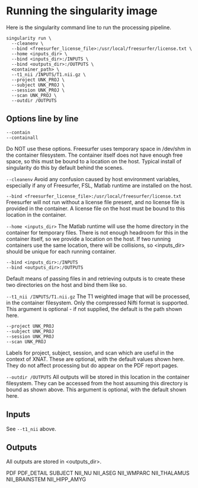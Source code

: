 # Running the singularity image

Here is the singularity command line to run the processing pipeline. 

```
singularity run \
  --cleanenv \
  --bind <freesurfer_license_file>:/usr/local/freesurfer/license.txt \
  --home <inputs_dir> \
  --bind <inputs_dir>:/INPUTS \
  --bind <outputs_dir>:/OUTPUTS \
  <container_path> \
  --t1_nii /INPUTS/T1.nii.gz \
  --project UNK_PROJ \
  --subject UNK_PROJ \
  --session UNK_PROJ \
  --scan UNK_PROJ \
  --outdir /OUTPUTS
```

## Options line by line

```
--contain
--containall
```
Do NOT use these options. Freesurfer uses temporary space in /dev/shm in the 
container filesystem. The container itself does not have enough free space, so 
this must be bound to a location on the host. Typical install of singularity 
do this by default behind the scenes.

`--cleanenv`
Avoid any confusion caused by host environment variables, especially if any of 
Freesurfer, FSL, Matlab runtime are installed on the host.

`--bind <freesurfer_license_file>:/usr/local/freesurfer/license.txt`
Freesurfer will not run without a license file present, and no license file is
provided in the container. A license file on the host must be bound to this
location in the container.

`--home <inputs_dir>`
The Matlab runtime will use the home directory in the container for temporary 
files. There is not enough headroom for this in the container itself, so we 
provide a location on the host. If two running containers use the same 
location, there will be collisions, so <inputs_dir> should be unique for each 
running container.

```
--bind <inputs_dir>:/INPUTS
--bind <outputs_dir>:/OUTPUTS
```
Default means of passing files in and retrieving outputs is to create these two
directories on the host and bind them like so.

`--t1_nii /INPUTS/T1.nii.gz`
The T1 weighted image that will be processed, in the container filesystem. Only 
the compressed Nifti format is supported. This argument is optional - if not 
supplied, the default is the path shown here.

```
--project UNK_PROJ
--subject UNK_PROJ
--session UNK_PROJ
--scan UNK_PROJ
```
Labels for project, subject, session, and scan which are useful in the context
of XNAT. These are optional, with the default values shown here. They do not
affect processing but do appear on the PDF report pages.

`--outdir /OUTPUTS`
All outputs will be stored in this location in the container filesystem. They 
can be accessed from the host assuming this directory is bound as shown above. 
This argument is optional, with the default shown here.


## Inputs

See `--t1_nii` above.


## Outputs

All outputs are stored in <outputs_dir>.

PDF
PDF_DETAIL
SUBJECT
NII_NU
NII_ASEG
NII_WMPARC
NII_THALAMUS
NII_BRAINSTEM
NII_HIPP_AMYG

